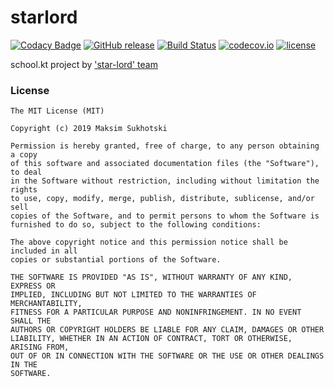 # starlord
[![Codacy Badge](https://api.codacy.com/project/badge/Grade/eb36fc141cbb4037846dc91ded0f4083)](https://app.codacy.com/app/suhocki/starlord?utm_source=github.com&utm_medium=referral&utm_content=suhocki/starlord&utm_campaign=Badge_Grade_Dashboard)
[![GitHub release](https://img.shields.io/github/release/suhocki/starlord.svg)](https://github.com/suhocki/starlord/releases)
[![Build Status](https://travis-ci.org/suhocki/starlord.svg?branch=develop)](https://travis-ci.org/suhocki/starlord)
[![codecov.io](https://codecov.io/github/suhocki/starlord/branch/develop/graph/badge.svg)](https://codecov.io/github/suhocki/starlord)
[![license](https://img.shields.io/github/license/mashape/apistatus.svg)](https://opensource.org/licenses/MIT)

school.kt project by ['star-lord' team](https://github.com/suhocki/starlord/graphs/contributors)

### License
```text
The MIT License (MIT)

Copyright (c) 2019 Maksim Sukhotski

Permission is hereby granted, free of charge, to any person obtaining a copy
of this software and associated documentation files (the "Software"), to deal
in the Software without restriction, including without limitation the rights
to use, copy, modify, merge, publish, distribute, sublicense, and/or sell
copies of the Software, and to permit persons to whom the Software is
furnished to do so, subject to the following conditions:

The above copyright notice and this permission notice shall be included in all
copies or substantial portions of the Software.

THE SOFTWARE IS PROVIDED "AS IS", WITHOUT WARRANTY OF ANY KIND, EXPRESS OR
IMPLIED, INCLUDING BUT NOT LIMITED TO THE WARRANTIES OF MERCHANTABILITY,
FITNESS FOR A PARTICULAR PURPOSE AND NONINFRINGEMENT. IN NO EVENT SHALL THE
AUTHORS OR COPYRIGHT HOLDERS BE LIABLE FOR ANY CLAIM, DAMAGES OR OTHER
LIABILITY, WHETHER IN AN ACTION OF CONTRACT, TORT OR OTHERWISE, ARISING FROM,
OUT OF OR IN CONNECTION WITH THE SOFTWARE OR THE USE OR OTHER DEALINGS IN THE
SOFTWARE.
```